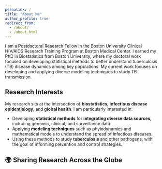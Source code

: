 ```yaml
---
permalink: /
title: "About Me"
author_profile: true
redirect_from: 
  - /about/
  - /about.html
---
```

I am a Postdoctoral Research Fellow in the Boston University Clinical HIV/AIDS Research Training Program at Boston Medical Center. I earned my PhD in Biostatistics from Boston University, where my doctoral work focused on developing statistical methods to better understand tuberculosis (TB) disease dynamics among key populations. My current work focuses on developing and applying diverse modeling techniques to study TB transmission.
## Research Interests  
My research sits at the intersection of **biostatistics**, **infectious disease epidemiology**, and **global health**. I am particularly interested in:  
- Developing **statistical methods** for **integrating diverse data sources**, including genomic, clinical, and surveillance data.  
- Applying **modeling techniques** such as phylodynamics and mathematical models to understand the spread of infectious diseases.  
- Using these methods to study **tuberculosis** and other pathogens, with the goal of informing prevention and control strategies.
  
## 🌍 Sharing Research Across the Globe

<div id="talks-map" style="height: 400px;"></div>

<!-- Leaflet CSS & JS -->
<link rel="stylesheet" href="https://unpkg.com/leaflet/dist/leaflet.css" />
<script src="https://unpkg.com/leaflet/dist/leaflet.js"></script>

<script>
  var map = L.map('talks-map');
  L.tileLayer('https://{s}.basemaps.cartocdn.com/light_all/{z}/{x}/{y}{r}.png', {
      attribution: '&copy; OpenStreetMap &copy; CARTO',
      subdomains: 'abcd',
      maxZoom: 19
  }).addTo(map);

  var talks = [
    { lat: 42.3601, lon: -71.0589, conference: "New England Statistics Symposium", date: "June 2022" },
    { lat: 48.864716, lon: 2.349014, conference: "The Union World Conference on Lung Health", date: "November 2023" },
    { lat: 55.6761, lon: 12.5683, conference: "The Union World Conference on Lung Health", date: "November 2025" },
    { lat: -33.9221, lon: 18.4231, conference: "Stellenbosch University", date: "July 2022" },
    { lat: 33.7490, lon: -84.3880, conference: "MIDAS Network Annual Meeting", date: "July 2022" },
    { lat: 39.29°, lon: -76.61°, conference: "ENAR Spring Meeting", date: "March 2024" },
    { lat: 33.9221, lon: 18.4231, conference: "The Union North America Region", date: "February 2023" }
  ];
  
  var bounds = L.latLngBounds();
  talks.forEach(function(talk) {
    var marker = L.marker([talk.lat, talk.lon]).addTo(map)
                  .bindPopup(`<b>${talk.conference}</b><br>${talk.date}`);
    bounds.extend(marker.getLatLng());
  });
  map.fitBounds(bounds, { padding: [50, 50] });
</script>

